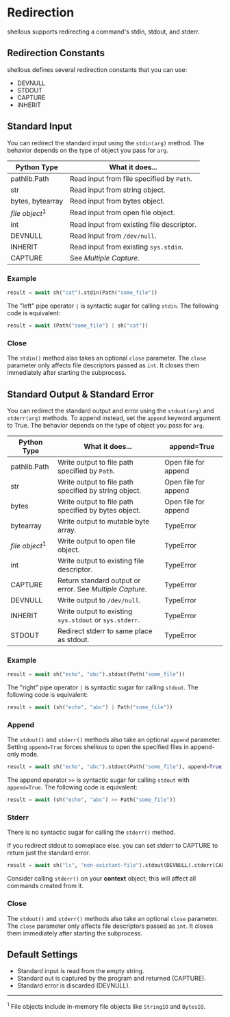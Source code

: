 Redirection
===========

shellous supports redirecting a command's stdin, stdout, and stderr.


Redirection Constants
---------------------

shellous defines several redirection constants that you can use:

- DEVNULL
- STDOUT
- CAPTURE
- INHERIT

Standard Input
--------------

You can redirect the standard input using the `stdin(arg)` method. The behavior depends on the type of object you 
pass for `arg`.

| Python Type | What it does... |
| ----------- | --------------- |
| pathlib.Path | Read input from file specified by `Path`. |
| str | Read input from string object. |
| bytes, bytearray | Read input from bytes object. |
| *file object*<sup>1</sup> | Read input from open file object. |
| int | Read input from existing file descriptor. |
| DEVNULL | Read input from `/dev/null`. |
| INHERIT  | Read input from existing `sys.stdin`. |
| CAPTURE | See *Multiple Capture*. |

### Example

```python
result = await sh("cat").stdin(Path("some_file"))
```

The "left" pipe operator `|` is syntactic sugar for calling `stdin`. The following code is equivalent:

```python
result = await (Path("some_file") | sh("cat"))
```

### Close

The `stdin()` method also takes an optional `close` parameter. The `close` parameter only affects
file descriptors passed as `int`. It closes them immediately after starting the subprocess.

Standard Output & Standard Error
---------------------

You can redirect the standard output and error using the `stdout(arg)` and `stderr(arg)` methods. To append 
instead, set the `append` keyword argument to True. The behavior  depends on the type of object you pass for 
`arg`. 

| Python Type | What it does... | append=True
| ----------- | --------------- | ------
| pathlib.Path | Write output to file path specified by `Path`. | Open file for append
| str | Write output to file path specified by string object. | Open file for append
| bytes | Write output to file path specified by bytes object. | Open file for append
| bytearray | Write output to mutable byte array. | TypeError
| *file object*<sup>1</sup> | Write output to open file object. | TypeError
| int | Write output to existing file descriptor. | TypeError
| CAPTURE | Return standard output or error. See *Multiple Capture*. | TypeError
| DEVNULL | Write output to `/dev/null`. | TypeError
| INHERIT  | Write output to existing `sys.stdout` or `sys.stderr`. | TypeError
| STDOUT | Redirect stderr to same place as stdout. | TypeError

### Example

```python
result = await sh("echo", "abc").stdout(Path("some_file"))
```

The "right" pipe operator `|` is syntactic sugar for calling `stdout`. The following code is equivalent:

```python
result = await (sh("echo", "abc") | Path("some_file"))
```

### Append

The `stdout()` and `stderr()` methods also take an optional `append` parameter. Setting `append=True` forces
shellous to open the specified files in append-only mode.

```python
result = await sh("echo", "abc").stdout(Path("some_file"), append=True)
```

The append operator `>>` is syntactic sugar for calling `stdout` with `append=True`. The following code is 
equivalent:

```python
result = await (sh("echo", "abc") >> Path("some_file"))
```

### Stderr

There is no syntactic sugar for calling the `stderr()` method. 

If you redirect stdout to someplace else. you can set stderr to CAPTURE to return just the standard error.

```python
result = await sh("ls", "non-existant-file").stdout(DEVNULL).stderr(CAPTURE)
```

Consider calling `stderr()` on your **context** object; this will affect all commands created from it.

### Close

The `stdout()` and `stderr()` methods also take an optional `close` parameter. The `close` parameter only affects
file descriptors passed as `int`. It closes them immediately after starting the subprocess.

Default Settings
----------------

- Standard input is read from the empty string.
- Standard out is captured by the program and returned (CAPTURE).
- Standard error is discarded (DEVNULL).


----

<sup>1</sup> File objects include in-memory file objects like `StringIO` and `BytesIO`.
